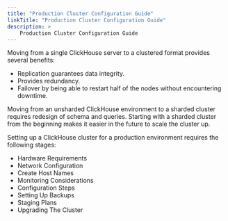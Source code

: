 ```yaml
---
title: "Production Cluster Configuration Guide"
linkTitle: "Production Cluster Configuration Guide"
description: >
    Production Cluster Configuration Guide
---
```



Moving from a single ClickHouse server to a clustered format provides several benefits:

* Replication guarantees data integrity.
* Provides redundancy.
* Failover by being able to restart half of the nodes without encountering downtime.

Moving from an unsharded ClickHouse environment to a sharded cluster requires redesign of schema and queries. Starting with a sharded cluster from the beginning makes it easier in the future to scale the cluster up.

Setting up a ClickHouse cluster for a production environment requires the following stages:

* Hardware Requirements
* Network Configuration
* Create Host Names
* Monitoring Considerations
* Configuration Steps
* Setting Up Backups
* Staging Plans
* Upgrading The Cluster
